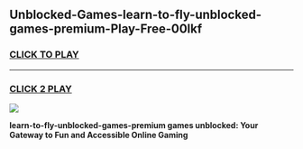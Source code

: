 
## Unblocked-Games-learn-to-fly-unblocked-games-premium-Play-Free-00lkf
<h3>
<a href="https://premium76.site?title=learn-to-fly-unblocked-games-premium&ref=20A">CLICK TO PLAY</a></h3>
<hr>

<h3>
<a href="https://premium76.site?title=learn-to-fly-unblocked-games-premium&ref=20A">CLICK 2 PLAY</a>
  
</h3>

<a href="https://premium76.site?title=learn-to-fly-unblocked-games-premium&ref=20A"><img src="https://clearcache.store/games.png"></a>


**learn-to-fly-unblocked-games-premium games unblocked: Your Gateway to Fun and Accessible Online Gaming**
